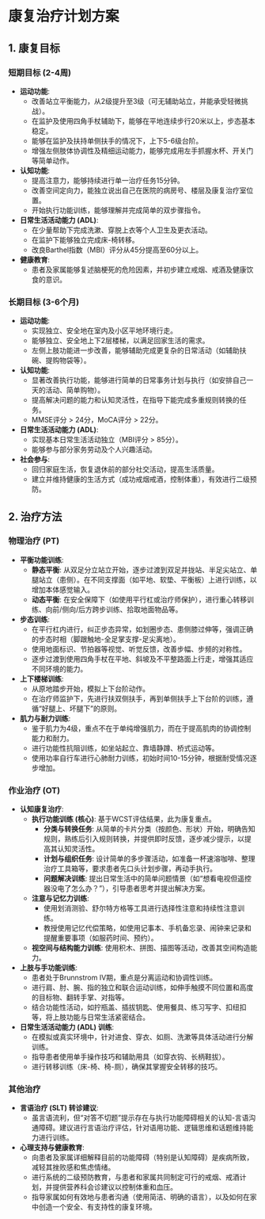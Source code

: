 # 康复治疗计划方案

## 1. 康复目标

### 短期目标 (2-4周)
*   **运动功能**:
    *   改善站立平衡能力，从2级提升至3级（可无辅助站立，并能承受轻微挑战）。
    *   在监护及使用四角手杖辅助下，能够在平地连续步行20米以上，步态基本稳定。
    *   能够在监护及扶持单侧扶手的情况下，上下5-6级台阶。
    *   增强左侧肢体协调性及精细运动能力，能够完成用左手抓握水杯、开关门等简单动作。
*   **认知功能**:
    *   提高注意力，能够持续进行单一治疗任务15分钟。
    *   改善空间定向力，能独立说出自己在医院的病房号、楼层及康复治疗室位置。
    *   开始执行功能训练，能够理解并完成简单的双步骤指令。
*   **日常生活活动能力 (ADL)**:
    *   在少量帮助下完成洗漱、穿脱上衣等个人卫生及更衣活动。
    *   在监护下能够独立完成床-椅转移。
    *   改良Barthel指数（MBI）评分从45分提高至60分以上。
*   **健康教育**:
    *   患者及家属能够复述脑梗死的危险因素，并初步建立戒烟、戒酒及健康饮食的意识。

### 长期目标 (3-6个月)
*   **运动功能**:
    *   实现独立、安全地在室内及小区平地环境行走。
    *   能够独立、安全地上下2层楼梯，以满足回家生活的需求。
    *   左侧上肢功能进一步改善，能够辅助完成更复杂的日常活动（如辅助扶碗、提购物袋等）。
*   **认知功能**:
    *   显著改善执行功能，能够进行简单的日常事务计划与执行（如安排自己一天的活动、简单购物）。
    *   提高解决问题的能力和认知灵活性，在指导下能完成多重规则转换的任务。
    *   MMSE评分 > 24分，MoCA评分 > 22分。
*   **日常生活活动能力 (ADL)**:
    *   实现基本日常生活活动独立（MBI评分 > 85分）。
    *   能够参与部分家务劳动及个人兴趣活动。
*   **社会参与**:
    *   回归家庭生活，恢复退休前的部分社交活动，提高生活质量。
    *   建立并维持健康的生活方式（成功戒烟戒酒，控制体重），有效进行二级预防。

## 2. 治疗方法

### 物理治疗 (PT)
*   **平衡功能训练**:
    *   **静态平衡**: 从双足分立站立开始，逐步过渡到双足并拢站、半足尖站立、单腿站立（患侧）。在不同支撑面（如平地、软垫、平衡板）上进行训练，以增加本体感觉输入。
    *   **动态平衡**: 在安全保障下（如使用平行杠或治疗师保护），进行重心转移训练、向前/侧向/后方跨步训练、拾取地面物品等。
*   **步态训练**:
    *   在平行杠内进行，纠正步态异常，如划圈步态、患侧膝过伸等，强调正确的步态时相（脚跟触地-全足掌支撑-足尖离地）。
    *   使用地面标识、节拍器等视觉、听觉反馈，改善步幅、步频的对称性。
    *   逐步过渡到使用四角手杖在平地、斜坡及不平整路面上行走，增强其适应不同环境的能力。
*   **上下楼梯训练**:
    *   从原地踏步开始，模拟上下台阶动作。
    *   在治疗师监护下，先进行扶双侧扶手，再到单侧扶手上下台阶的训练，遵循“好腿上、坏腿下”的原则。
*   **肌力与耐力训练**:
    *   鉴于肌力为4级，重点不在于单纯增强肌力，而在于提高肌肉的协调控制能力和耐力。
    *   进行功能性抗阻训练，如坐站起立、靠墙静蹲、桥式运动等。
    *   使用功率自行车进行心肺耐力训练，初始时间10-15分钟，根据耐受情况逐步增加。

### 作业治疗 (OT)
*   **认知康复治疗**:
    *   **执行功能训练 (核心)**: 基于WCST评估结果，此为康复重点。
        *   **分类与转换任务**: 从简单的卡片分类（按颜色、形状）开始，明确告知规则，熟练后引入规则转换，并提供即时反馈，逐步减少提示，以提高其认知灵活性。
        *   **计划与组织任务**: 设计简单的多步骤活动，如准备一杯速溶咖啡、整理治疗工具箱等，要求患者先口头计划步骤，再动手执行。
        *   **问题解决训练**: 提出日常生活中的简单问题情景（如“想看电视但遥控器没电了怎么办？”），引导患者思考并提出解决方案。
    *   **注意与记忆力训练**:
        *   使用划消测验、舒尔特方格等工具进行选择性注意和持续性注意训练。
        *   教授使用记忆代偿策略，如使用记事本、手机备忘录、闹钟来记录和提醒重要事项（如服药时间、预约）。
    *   **视空间与结构能力训练**: 使用积木、拼图、描图等活动，改善其空间构造能力。
*   **上肢与手功能训练**:
    *   患者处于Brunnstrom IV期，重点是分离运动和协调性训练。
    *   进行肩、肘、腕、指的独立和联合运动训练，如伸手触摸不同位置和高度的目标物、翻转手掌、对指等。
    *   结合功能性活动，如拧瓶盖、插拔钥匙、使用餐具、练习写字、扣纽扣等，将上肢功能与日常生活紧密结合。
*   **日常生活活动能力 (ADL) 训练**:
    *   在模拟或真实环境中，针对进食、穿衣、如厕、洗漱等具体活动进行分解训练。
    *   指导患者使用单手操作技巧和辅助用具（如穿衣钩、长柄鞋拔）。
    *   进行转移训练（床-椅、椅-厕），确保其掌握安全转移的技巧。

### 其他治疗
*   **言语治疗 (SLT) 转诊建议**:
    *   虽言语流利，但“对答不切题”提示存在与执行功能障碍相关的认知-言语沟通障碍。建议进行言语治疗评估，针对语用功能、逻辑思维和话题维持能力进行训练。
*   **心理支持与健康教育**:
    *   向患者及家属详细解释目前的功能障碍（特别是认知障碍）是疾病所致，减轻其挫败感和焦虑情绪。
    *   进行系统的二级预防教育，与患者和家属共同制定可行的戒烟、戒酒计划，并提供营养科会诊建议以控制体重和血压。
    *   指导家属如何有效地与患者沟通（使用简洁、明确的语言），以及如何在家中创造一个安全、有支持性的康复环境。